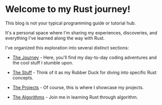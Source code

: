 # Welcome to my Rust journey! 
This blog is not your typical programming guide or tutorial hub. 

It's a personal space where I'm sharing my experiences, discoveries, and everything I've learned along the way with Rust.

I've organized this exploration into several distinct sections:

- [The Journey](journey/index.html) - Here, you'll find my day-to-day coding adventures and the cool stuff I stumble upon.

- [The Stuff](topics/index.html) - Think of it as my Rubber Duck for diving into specific Rust concepts.

- [The Projects](project.md) - Of course, this is where I showcase my projects.

- [The Algorithms](algorithm.md) - Join me in learning Rust through algorithm.
